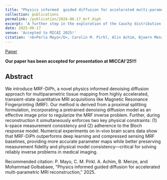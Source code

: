 ```yaml
---
title: "Physics informed  guided diffusion for accelerated multi-parametric MRI reconstruction"
collection: publications
permalink: /publication/2024-06-17_mrf_diph
excerpt: 'A further step in the exploration of the Cauchy distribution in the field of representation learning.'
date: 2025-06-17
venue: 'Accepted to MICAI 2025!'
citation: '<b>Perla Mayo</b>, Carolin M. Pirkl, Alin Achim, Bjoern Menze, and Mohammad Golbabaee. &quot;Physics informed  guided diffusion for accelerated multi-parametric MRI reconstruction&quot;'
---
```


[Paper](http://p-mayo.github.io/files/2025_mrf_diph.pdf)

<b>Our paper has been accepted for presentation at MICCAI'25!!!</b>

## Abstract
We introduce MRF-DiPh, a novel physics informed denoising diffusion approach for 
multiparametric tissue mapping from highly accelerated, transient-state quantitative 
MRI acquisitions like Magnetic Resonance Fingerprinting (MRF). Our method is derived 
from a proximal splitting formulation, incorporating a pretrained denoising diffusion 
model as an effective image prior to regularize the MRF inverse problem. Further, during 
reconstruction it simultaneously enforces two key physical constraints: (1) k-space 
measurement consistency and (2) adherence to the Bloch response model. Numerical experiments 
on in-vivo brain scans data show that MRF-DiPh outperforms deep learning and compressed 
sensing MRF baselines, providing more accurate parameter maps while better preserving 
measurement fidelity and physical model consistency—critical for solving reliably inverse 
problems in medical imaging. 


Recommended citation:  P. Mayo, C. M. Pirkl. A. Achim, B. Menze, and Mohammad Golbabaee, 
"Physics informed  guided diffusion for accelerated multi-parametric MRI reconstruction," 2025.

